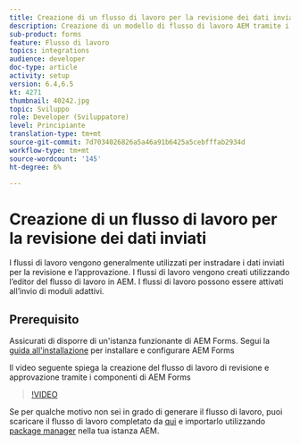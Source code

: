 ```yaml
---
title: Creazione di un flusso di lavoro per la revisione dei dati inviati
description: Creazione di un modello di flusso di lavoro AEM tramite i componenti del flusso di lavoro di AEM Forms per esaminare i dati inviati.
sub-product: forms
feature: Flusso di lavoro
topics: integrations
audience: developer
doc-type: article
activity: setup
version: 6.4,6.5
kt: 4271
thumbnail: 40242.jpg
topic: Sviluppo
role: Developer (Sviluppatore)
level: Principiante
translation-type: tm+mt
source-git-commit: 7d7034026826a5a46a91b6425a5cebfffab2934d
workflow-type: tm+mt
source-wordcount: '145'
ht-degree: 6%

---
```



# Creazione di un flusso di lavoro per la revisione dei dati inviati

I flussi di lavoro vengono generalmente utilizzati per instradare i dati inviati per la revisione e l’approvazione. I flussi di lavoro vengono creati utilizzando l’editor del flusso di lavoro in AEM. I flussi di lavoro possono essere attivati all’invio di moduli adattivi.

## Prerequisito

Assicurati di disporre di un&#39;istanza funzionante di AEM Forms. Segui la [guida all&#39;installazione](https://docs.adobe.com/content/help/en/experience-manager-65/forms/install-aem-forms/osgi-installation/installing-configuring-aem-forms-osgi.html) per installare e configurare AEM Forms

Il video seguente spiega la creazione del flusso di lavoro di revisione e approvazione tramite i componenti di AEM Forms
>[!VIDEO](https://video.tv.adobe.com/v/40242/?quality=9&learn=on)


Se per qualche motivo non sei in grado di generare il flusso di lavoro, puoi scaricare il flusso di lavoro completato da [qui](assets/review-submitted-data-workflow.zip) e importarlo utilizzando [package manager](http://localhost:4502/crx/packmgr/index.jsp) nella tua istanza AEM.



